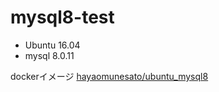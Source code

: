 # mysql8-test

- Ubuntu 16.04
- mysql 8.0.11

dockerイメージ
[hayaomunesato/ubuntu_mysql8](https://hub.docker.com/r/hayaomunesato/ubuntu_mysql8/)
